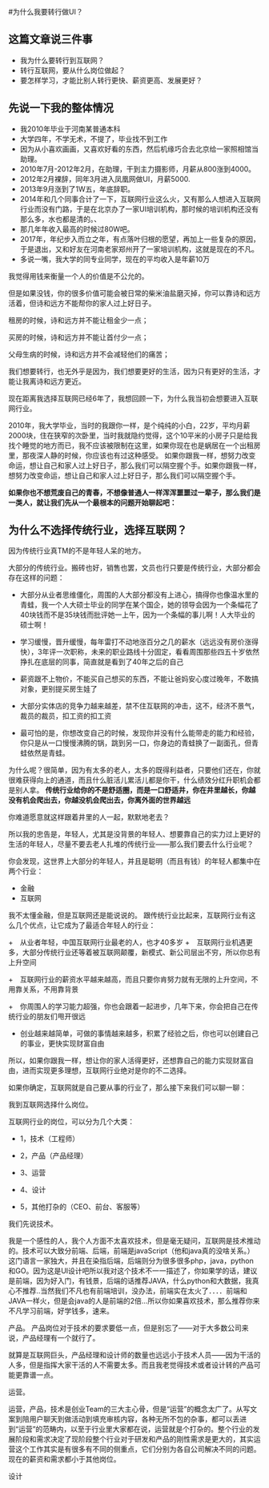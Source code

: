 #为什么我要转行做UI？

## 这篇文章说三件事

+ 我为什么要转行到互联网？
+ 转行互联网，要从什么岗位做起？
+ 要怎样学习，才能比别人转行更快、薪资更高、发展更好？

## 先说一下我的整体情况

+ 我2010年毕业于河南某普通本科
+ 大学四年，不学无术，不提了，毕业找不到工作
+ 因为从小喜欢画画，又喜欢好看的东西，然后机缘巧合去北京给一家照相馆当助理。
+ 2010年7月-2012年2月，在助理，干到主力摄影师，月薪从800涨到4000。
+ 2012年2月裸辞，同年3月进入凤凰网做UI，月薪5000.
+ 2013年9月涨到了1W五，年底辞职。
+ 2014年和几个同事合计了一下，互联网行业这么火，又有那么人想进入互联网行业而没有门路，于是在北京办了一家UI培训机构，那时候的培训机构还没有那么多，水也都是清的。、
+ 那几年年收入最高的时候过80W吧。
+ 2017年，年纪步入而立之年，有点落叶归根的愿望，再加上一些复杂的原因，于是退出，又和好友在河南老家郑州开了一家培训机构，这就是现在的不凡。
+ 多说一嘴，我大学的同专业同学，现在的平均收入是年薪10万

我觉得用钱来衡量一个人的价值是不公允的。
  



但是如果没钱，你的很多价值可能会被日常的柴米油盐磨灭掉，你可以靠诗和远方活着，但诗和远方不能帮你的家人过上好日子。
  



租房的时候，诗和远方并不能让租金少一点；
  


买房的时候，诗和远方并不能让首付少一点；
  


父母生病的时候，诗和远方并不会减轻他们的痛苦；
  


我们想要转行，也无外乎是因为，我们想要更好的生活，因为只有更好的生活，才能让我离诗和远方更近。
  

现在距离我选择互联网已经6年了，我想回顾一下，为什么我当初会想要进入互联网行业。
  
  2010年，我大学毕业，当时的我跟你一样，是个纯纯的小白，22岁，平均月薪2000块，住在狭窄的次卧里，当时我就隐约觉得，这个10平米的小房子只是给我找个睡觉的地方而已，我不应该被限制在这里，如果你现在也是蜗居在一个出租房里，那夜深人静的时候，你应该也有过这种感受。
如果你跟我一样，想努力改变命运，想让自己和家人过上好日子，那么我们可以隔空握个手。如果你跟我一样，想努力改变命运，想让自己和家人过上好日子，那么我们可以隔空握个手。  

  

**如果你也不想荒废自己的青春，不想像普通人一样浑浑噩噩过一辈子，那么我们是一类人，就让我们先从一个最根本的问题开始聊起吧：**

## 为什么不选择传统行业，选择互联网？
因为传统行业真TM的不是年轻人呆的地方。

大部分的传统行业。搬砖也好，销售也罢，文员也行只要是传统行业，大部分都会存在这样的问题：

+ 大部分从业者思维僵化，周围的人大部分都没有上进心，搞得你也像温水里的青蛙，我一个人大硕士毕业的同学在某个国企，她的领导会因为一个条幅花了40块钱而不是35块钱而批评她一上午，因为一个条幅的事儿啊！人大毕业的硕士啊！

+ 学习缓慢，晋升缓慢，每年雷打不动地涨百分之几的薪水（远远没有房价涨得快），3年评一次职称，未来的职业路线十分固定，看看周围那些四五十岁依然挣扎在底层的同事，简直就是看到了40年之后的自己

+ 薪资跟不上物价，不能买自己想买的东西，不能让爸妈安心度过晚年，不敢搞对象，更别提买房生娃了

+ 大部分实体店的竞争力越来越差，禁不住互联网的冲击，这不，经济不景气，裁员的裁员，扣工资的扣工资

+ 最可怕的是，你想改变自己的时候，发现你并没有什么能带走的能力和经验，你只是从一口慢慢沸腾的锅，跳到另一口，你身边的青蛙换了一副面孔，但青蛙依然是青蛙。
  

为什么呢？很简单，因为有太多的老人，太多的既得利益者，只要他们还在，你就很难获得向上的通道，而且什么脏活儿累活儿都是你干，什么绩效分红升职机会都是别人拿。
**传统行业给你的不是舒适圈，而是一口舒适井，你在井里越长，你越没有机会爬出去，你越没机会爬出去，你离外面的世界越远**

你难道愿意就这样跟着井里的人一起，默默地老去？

所以我的忠告是，年轻人，尤其是没背景的年轻人、想要靠自己的实力过上更好的生活的年轻人，尽量不要去老人扎堆的传统行业——那么我们要去什么行业呢？
  
你会发现，这世界上大部分的年轻人，并且是聪明（而且有钱）的年轻人都集中在两个行业：

+ 金融
+ 互联网

我不太懂金融，但是互联网还是能说说的。
跟传统行业比起来，互联网行业有这么几个优点，让它成为了最适合年轻人的行业：

+　从业者年轻，中国互联网行业最老的人，也才40多岁
+　互联网行业机遇更多，大部分传统行业还等着被互联网颠覆，新模式、新公司层出不穷，所以你总有上升空间

+　互联网行业的薪资水平越来越高，而且只要你肯努力就有无限的上升空间，不用靠关系，不用靠背景

+　你周围人的学习能力超强，你也会跟着一起进步，几年下来，你会把自己在传统行业的朋友们甩开很远

+ 创业越来越简单，可做的事情越来越多，积累了经验之后，你也可以创建自己的事业，更快实现财富自由

所以，如果你跟我一样，想让你的家人活得更好，还想靠自己的能力实现财富自由，进而实现更多理想，互联网行业绝对是你的不二选择。

如果你确定，互联网就是自己要从事的行业了，那么接下来我们可以聊一聊：

我到互联网选择什么岗位。

互联网行业的岗位，可以分为几个大类：

+ 1，技术（工程师）

+ 2，产品（产品经理）

+ 3、运营

+ 4、设计

+ 5，其他打杂的（CEO、前台、客服等）

我们先说技术。
  


我是一个感性的人，我个人方面不太喜欢技术，但是毫无疑问，互联网是技术推动的。技术可以大致分前端、后端，前端是javaScript（他和java真的没啥关系。）这门语言一家独大，并且在染指后端，后端则分为很多很多php，java，python和GO。因为这是UI设计吧所以我对这个技术不一一描述了，你如果学的话，建议是前端，因为好入门，有钱景，后端的话推荐JAVA，什么python和大数据，我真心不推荐..当然我们不凡也有前端培训，没办法，前端实在太火了．．．．前端和JAVA一样火，但是会java的人是前端的2倍...所以你如果喜欢技术，那么推荐你来不凡学习前端，好学钱多，速来。

  
产品。
产品岗位对于技术的要求要低一点，但是别忘了——对于大多数公司来说，产品经理有一个就行了。

就算是互联网巨头，产品经理和设计师的数量也远远小于技术人员——因为干活的人多，但是指挥大家干活的人不需要太多。而且我老觉得技术或者设计转的产品可能更靠谱一点。

运营。

运营，产品，技术是创业Team的三大主心骨，但是“运营”的概念太广了。从写文案到陪用户聊天到做活动到填充审核内容，各种无所不包的杂事，都可以丢进到“运营”的范畴内，以至于行业里大家都在说，运营就是个打杂的。整个行业的发展阶段和需求决定了现阶段整个行业对于研发和产品的刚性需求是更大的，其实运营这个工作其实是有很多有不同的侧重点，它们分别为各自公司解决不同的问题。现在的薪资和需求都小于其他岗位。
   
   设计





